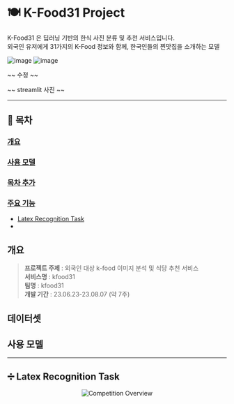 # :plate_with_cutlery: K-Food31 Project
K-Food31 은 딥러닝 기반의 한식 사진 분류 및 추천 서비스입니다.  
외국인 유저에게 31가지의 K-Food 정보와 함께, 한국인들의 찐맛집을 소개하는 모델  

![image](https://img.shields.io/badge/language-python-blue?style=flat-square&logo=python)
![image](https://img.shields.io/badge/Latest%20Update-2023/08/01-9cf?style=flat-square)

~~ 수정 ~~

~~ streamlit 사진 ~~

----

## 📙 목차
### [개요](#개요)
### [사용 모델](#사용-모델)
### [목차 추가](#목차-추가)
### [주요 기능](#주요-기능)
- [Latex Recognition Task](#-latex-recognition-task)
- 
## 개요
> **프로젝트 주제** : 외국인 대상 k-food 이미지 분석 및 식당 추천 서비스  
> **서비스명** : kfood31  
> **팀명** : kfood31  
> **개발 기간** : 23.06.23-23.08.07 (약 7주)

## 데이터셋


## 사용 모델

---

## ➗ Latex Recognition Task

<div align="center">
  <img src="assets/competition-overview.png" alt="Competition Overview"/>
</div>


